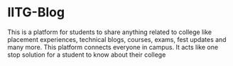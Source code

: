 # IITG-Blog
This is a platform for students to share anything related to college like placement experiences, technical blogs, 
courses, exams, fest updates and many more. This platform connects everyone in campus. It acts like one stop solution 
for a student to know about their college
